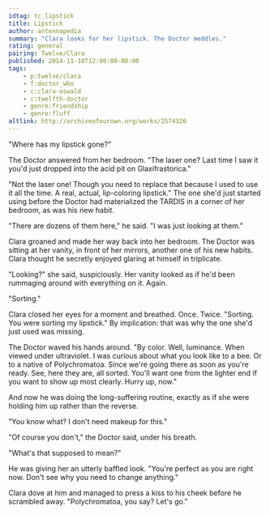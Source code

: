 ```yaml
---
idtag: tc_lipstick
title: Lipstick
author: antennapedia
summary: "Clara looks for her lipstick. The Doctor meddles."
rating: general
pairing: Twelve/Clara
published: 2014-11-18T12:00:00-08:00
tags:
    - p:twelve/clara
    - f:doctor_who
    - c:clara-oswald
    - c:twelfth-doctor
    - genre:friendship
    - genre:fluff
altlink: http://archiveofourown.org/works/2574320
---
```

"Where has my lipstick gone?"

The Doctor answered from her bedroom. "The laser one? Last time I saw it you'd just dropped into the acid pit on Glaxifrastorica."

"Not the laser one! Though you need to replace that because I used to use it all the time. A real, actual, lip-coloring lipstick." The one she'd just started using before the Doctor had materialized the TARDIS in a corner of her bedroom, as was his new habit.

"There are dozens of them here," he said. "I was just looking at them."

Clara groaned and made her way back into her bedroom. The Doctor was sitting at her vanity, in front of her mirrors, another one of his new habits. Clara thought he secretly enjoyed glaring at himself in triplicate.

"Looking?" she said, suspiciously. Her vanity looked as if he'd been rummaging around with everything on it. Again.

"Sorting."

Clara closed her eyes for a moment and breathed. Once. Twice. "Sorting. You were sorting my lipstick." By implication: that was why the one she'd just used was missing.

The Doctor waved his hands around. "By color. Well, luminance. When viewed under ultraviolet. I was curious about what you look like to a bee. Or to a native of Polychromatoa. Since we're going there as soon as you're ready. See, here they are, all sorted. You'll want one from the lighter end if you want to show up most clearly. Hurry up, now."

And now he was doing the long-suffering routine, exactly as if she were holding him up rather than the reverse.

"You know what? I don't need makeup for this."

"Of course you don't," the Doctor said, under his breath.

"What's that supposed to mean?"

He was giving her an utterly baffled look. "You're perfect as you are right now. Don't see why you need to change anything."

Clara dove at him and managed to press a kiss to his cheek before he scrambled away. "Polychromatoa, you say? Let's go."
